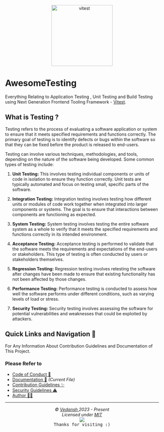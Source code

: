 <div align="center">
<a href="https://vitest.dev/" target="_blank" rel="noreferrer"> <img src="https://cdn.jsdelivr.net/gh/offensive-vk/Icons@master/vitest/vitest-original.svg" alt="vitest" width="200" height="200"/> </a>
</div>

# AwesomeTesting

Everything Relating to Application Testing , Unit Testing and Build Testing using Next Generation Frontend Tooling Framework - [Vitest](https://vitest.dev). 

## What is Testing ?

Testing refers to the process of evaluating a software application or system to ensure that it meets specified requirements and functions correctly. The primary goal of testing is to identify defects or bugs within the software so that they can be fixed before the product is released to end-users.

Testing can involve various techniques, methodologies, and tools, depending on the nature of the software being developed. Some common types of testing include:

1. **Unit Testing:** This involves testing individual components or units of code in isolation to ensure they function correctly. Unit tests are typically automated and focus on testing small, specific parts of the software.

2. **Integration Testing:** Integration testing involves testing how different units or modules of code work together when integrated into larger components or systems. The goal is to ensure that interactions between components are functioning as expected.

3. **System Testing:** System testing involves testing the entire software system as a whole to verify that it meets the specified requirements and functions correctly in its intended environment.

4. **Acceptance Testing:** Acceptance testing is performed to validate that the software meets the requirements and expectations of the end-users or stakeholders. This type of testing is often conducted by users or stakeholders themselves.

5. **Regression Testing:** Regression testing involves retesting the software after changes have been made to ensure that existing functionality has not been affected by those changes.

6. **Performance Testing:** Performance testing is conducted to assess how well the software performs under different conditions, such as varying levels of load or stress.

7. **Security Testing:** Security testing involves assessing the software for potential vulnerabilities and weaknesses that could be exploited by attackers.

## Quick Links and Navigation 🧭

For Any Information About Contribution Guidelines and Documentation of This Project.

### Please Refer to

- [Code of Conduct 🤗](https://github.com/offensive-vk/AwesomeScripts/blob/master/code_of_conduct.md)
- [Documentation 📖](https://github.com/offensive-vk/AwesomeScripts/blob/master/readme.md) *(Current File)*
- [Contribution Guidelines ✨](https://github.com/offensive-vk/AwesomeScripts/blob/master/contributing.md)
- [Security Guidelines ⚠️](https://github.com/offensive-vk/AwesomeScripts/blob/master/security.md)
- [Author 🧑‍💻](https://github.com/offensive-vk/)

***

<p align="center">
  <i>&copy; <a href="https://github.com/offensive-vk/">Vedansh </a> 2023 - Present</i><br>
  <i>Licensed under <a href="https://mit-license.org/">MIT</a></i><br>
  <a href="https://github.com/TheHamsterBot"><img src="https://i.ibb.co/4KtpYxb/octocat-clean-mini.png" /></a><br>
  <kbd>Thanks for visiting :)</kbd>
</p>
